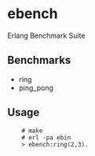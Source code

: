ebench
======

Erlang Benchmark Suite

Benchmarks
----------

 * ring
 * ping_pong

Usage
-----

        # make
        # erl -pa ebin
        > ebench:ring(2,3).
